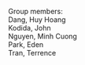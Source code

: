 Group members:  
Dang, Huy Hoang  
Kodida, John  
Nguyen, Minh Cuong  
Park, Eden  
Tran, Terrence  


